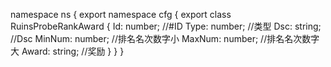 namespace ns {
	export namespace cfg {
		export class RuinsProbeRankAward {
			Id: number;		//#ID
			Type: number;		//类型
			Dsc: string;		//Dsc
			MinNum: number;		//排名名次数字小
			MaxNum: number;		//排名名次数字大
			Award: string;		//奖励
		}
	}
}